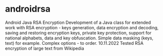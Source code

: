 # androidrsa
Android Java RSA Encryption
Development of a Java class for extended work with RSA encryption - keys generation, data encryption and decoding, saving and restoring encryption keys, private key protection, support for national alphabets, data and key obfuscation.
Simple data masking (keys, text) for example. Complex options - to order.
10.11.2022  Tested RSA encryption of large text from Wikipedia
